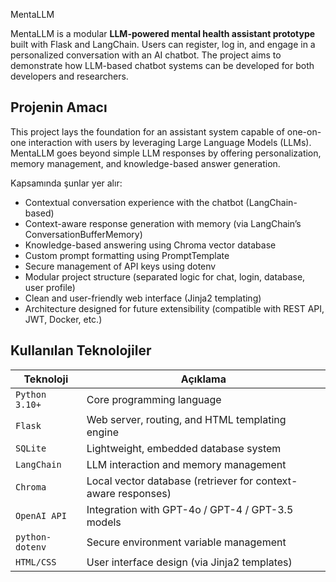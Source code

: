 MentaLLM

MentaLLM is a modular **LLM-powered mental health assistant prototype** built with Flask and LangChain.
Users can register, log in, and engage in a personalized conversation with an AI chatbot.
The project aims to demonstrate how LLM-based chatbot systems can be developed for both developers and researchers.

## Projenin Amacı

This project lays the foundation for an assistant system capable of one-on-one interaction with users by leveraging Large Language Models (LLMs).
MentaLLM goes beyond simple LLM responses by offering personalization, memory management, and knowledge-based answer generation.

Kapsamında şunlar yer alır:
- Contextual conversation experience with the chatbot (LangChain-based)
- Context-aware response generation with memory (via LangChain’s ConversationBufferMemory)
- Knowledge-based answering using Chroma vector database
- Custom prompt formatting using PromptTemplate
- Secure management of API keys using dotenv
- Modular project structure (separated logic for chat, login, database, user profile)
- Clean and user-friendly web interface (Jinja2 templating)
- Architecture designed for future extensibility (compatible with REST API, JWT, Docker, etc.)

## Kullanılan Teknolojiler

| Teknoloji        | Açıklama |
|------------------|----------|
| `Python 3.10+`   | Core programming language |
| `Flask`          | Web server, routing, and HTML templating engine |
| `SQLite`         | Lightweight, embedded database system |
| `LangChain`      | LLM interaction and memory management |
| `Chroma`         | Local vector database (retriever for context-aware responses) |
| `OpenAI API`     | Integration with GPT-4o / GPT-4 / GPT-3.5 models |
| `python-dotenv`  | Secure environment variable management|
| `HTML/CSS`       | User interface design (via Jinja2 templates) |

